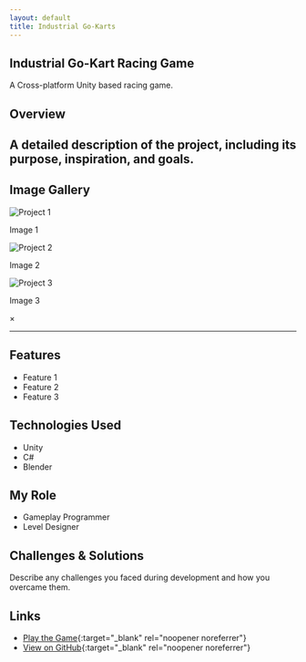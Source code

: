 ```yaml
---
layout: default
title: Industrial Go-Karts
---
```


## Industrial Go-Kart Racing Game
A Cross-platform Unity based racing game.

## Overview
A detailed description of the project, including its purpose, inspiration, and goals.
---

## Image Gallery

<div class="gallery">
    <div class="gallery-item">
        <img src="{{ site.baseurl }}/assets/images/project1.jpg" alt="Project 1" onclick="openLightbox(this)">
        <p>Image 1</p>
    </div>
    <div class="gallery-item">
        <img src="{{ site.baseurl }}/assets/images/project2.jpg" alt="Project 2" onclick="openLightbox(this)">
        <p>Image 2</p>
    </div>
    <div class="gallery-item">
        <img src="{{ site.baseurl }}/assets/images/project3.jpg" alt="Project 3" onclick="openLightbox(this)">
        <p>Image 3</p>
    </div>
</div>

<!-- Lightbox Modal -->
<div id="lightbox" class="lightbox" onclick="closeLightbox()">
    <span class="close">&times;</span>
    <img id="lightbox-img" class="lightbox-content">
</div>

---

## Features
- Feature 1
- Feature 2
- Feature 3

## Technologies Used
- Unity
- C#
- Blender

## My Role
- Gameplay Programmer
- Level Designer

## Challenges & Solutions
Describe any challenges you faced during development and how you overcame them.

## Links
- [Play the Game](https://www.example.com){:target="_blank" rel="noopener noreferrer"}
- [View on GitHub](https://github.com/yourusername/project1){:target="_blank" rel="noopener noreferrer"}
